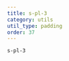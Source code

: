 ```yaml
---
title: s-pl-3
category: utils
util_type: padding
order: 37
---
```

<div class="s-pl-3">
  <code>s-pl-3</code>
</div>